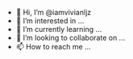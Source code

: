 - 👋 Hi, I’m @iamvivianljz
- 👀 I’m interested in ...
- 🌱 I’m currently learning ...
- 💞️ I’m looking to collaborate on ...
- 📫 How to reach me ...

<!---
iamvivianljz/iamvivianljz is a ✨ special ✨ repository because its `README.md` (this file) appears on your GitHub profile.
You can click the Preview link to take a look at your changes.
--->
